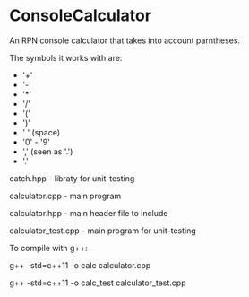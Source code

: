 # ConsoleCalculator

An RPN console calculator that takes into account parntheses. 

The symbols it works with are: 
* '+'
* '-'
* '*'
* '/'
* '('
* ')'
* ' ' (space)
* '0' - '9'
* ',' (seen as '.')
* '.'


catch.hpp - libraty for unit-testing

calculator.cpp - main program 

calculator.hpp - main header file to include 

calculator_test.cpp - main program for unit-testing


To compile with g++:

g++ -std=c++11 -o calc calculator.cpp

g++ -std=c++11 -o calc_test calculator_test.cpp
